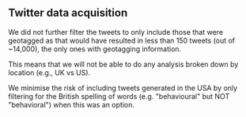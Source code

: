 ## Twitter data acquisition

We did not further filter the tweets to only include those that were geotagged as that 
would have resulted in less than 150 tweets (out of ~14,000), the only ones with geotagging information. 

This means that we will not be able to do any analysis broken down by location (e.g., UK vs US).

We minimise the risk of including tweets generated in the USA by only filtering for the British
spelling of words (e.g. "behavioural" but NOT "behavioral") when this was an option.